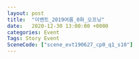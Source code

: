 ```yaml
---
layout: post
title:  "이벤트_2019여름_0화_오프닝"
date:   2020-12-30 13:00:00 +0000
categories: Event
Tags: Story Event
SceneCode: ["scene_evt190627_cp0_q1_s10"]
---
```

